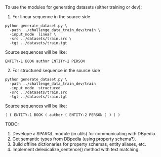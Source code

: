 To use the modules for generating datasets (either training or dev):

1. For linear sequence in the source side
```
python generate_dataset.py \
  -path ../challenge_data_train_dev/train \
  -input_mode  linear \
  -src ../datasets/train.src \
  -tgt ../datasets/train.tgt
```
Source sequences will be like:
```
ENTITY-1 BOOK author ENTITY-2 PERSON
```

2. For structured sequence in the source side
``` 
python generate_dataset.py \
  -path ../challenge_data_train_dev/train
  -input_mode  structured
  -src ../datasets/train.src
  -tgt ../datasets/train.tgt
```
Source sequences will be like:
```
( ( ENTITY-1 BOOK ( author ( ENTITY-2 PERSON ) ) ) )
```

TODO:
1. Develope a SPARQL module (in utils) for communicating with DBpedia.
2. Get semantic types from DBpedia (using property schema?). 
3. Build offline dictionaries for property schemas, entity aliases, etc.  
4. Implement delexicalize_sentence() method with text matching.
